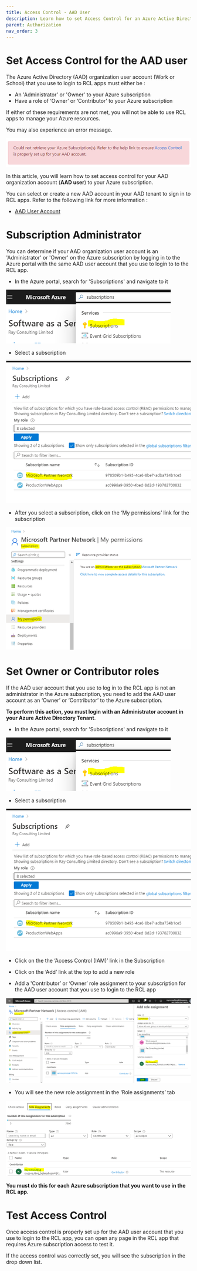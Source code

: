```yaml
---
title: Access Control - AAD User
description: Learn how to set Access Control for an Azure Active Directory Organization User for use in RCL applications
parent: Authorization
nav_order: 3
---
```


# Set Access Control for the AAD user

The Azure Active Directory (AAD) organization user account (Work or School) that you use to login to RCL apps must either be :

- An 'Administrator' or 'Owner' to your Azure subscription
- Have a role of ‘Owner’ or ‘Contributor’ to your Azure subscription

If either of these requirements are not met, you will not be able to use RCL apps to manage your Azure resources.

You may also experience an error message.

![image](../images/authorization_signin/access-control-errormsg.png)

In this article, you will learn how to set access control for your AAD organization account (**AAD user**) to your Azure subscription.

You can select or create a new AAD account in your AAD tenant to sign in to RCL apps. Refer to the following link for more information :

- [AAD User Account](./aad-account-user)

# Subscription Administrator

You can determine if your AAD organization user account is an 'Administrator' or 'Owner' on the Azure subscription by logging in to the Azure portal with the same AAD user account that you use to login to to the RCL app.

- In the Azure portal, search for 'Subscriptions' and navigate to it

![image](../images/authorization_signin/access-control-subscriptions-search.png)

- Select a subscription

![image](../images/authorization_signin/access-control-subscription-select.png)

- After you select a subscription, click on the ‘My permissions’ link for the subscription

![image](../images/authorization_signin/access-control-mypermissions.png)

# Set Owner or Contributor roles

If the AAD user account that you use to log in to the RCL app is not an administrator in the Azure subscription, you need to add the AAD user account as an ‘Owner’ or ‘Contributor’ to the Azure subscription.

**To perform this action, you must login with an Administrator account in your Azure Active Directory Tenant**.

- In the Azure portal, search for 'Subscriptions' and navigate to it

![image](../images/authorization_signin/access-control-subscriptions-search.png)

- Select a subscription

![image](../images/authorization_signin/access-control-subscription-select.png)

- Click on the the ‘Access Control (IAM)’ link in the Subscription 

- Click on the ‘Add’ link at the top to add a new role

- Add a 'Contributor’ or ‘Owner’ role assignment to your subscription for the AAD user account that you use to login to the RCL app

![image](../images/authorization_signin/access-control-create.png)

- You will see the new role assignment in the ‘Role assignments’ tab

![image](../images/authorization_signin/access-control-list.png)

**You must do this for each Azure subscription that you want to use in the RCL app.**

# Test Access Control

Once access control is properly set up for the AAD user account that you use to login to the RCL app, you can open any page in the RCL app that requires Azure subscription access to test it.

If the access control was correctly set, you will see the subscription in the drop down list.











